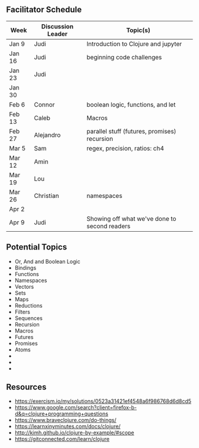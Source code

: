 ## Facilitator Schedule

| Week   | Discussion Leader | Topic(s)                                      |
| ------ | ----------------- | --------------------------------------------- |
| Jan 9  | Judi              | Introduction to Clojure and jupyter           |
| Jan 16 | Judi              | beginning code challenges                     |
| Jan 23 | Judi              |                                               |
| Jan 30 |                   |                                               |
| Feb 6  | Connor            | boolean logic, functions, and let             |
| Feb 13 | Caleb             | Macros                                        |
| Feb 27 | Alejandro         | parallel stuff (futures, promises) recursion  |
| Mar 5  | Sam               | regex, precision, ratios: ch4                 |
| Mar 12 | Amin              |                                               |
| Mar 19 | Lou               |                                               |
| Mar 26 | Christian         | namespaces                                    |
| Apr 2  |                   |                                               |
| Apr 9  | Judi              | Showing off what we've done to second readers |

## Potential Topics

- Or, And and Boolean Logic
- Bindings
- Functions
- Namespaces
- Vectors
- Sets
- Maps
- Reductions
- Filters
- Sequences
- Recursion
- Macros
- Futures
- Promises
- Atoms
-
-
-







## Resources

- https://exercism.io/my/solutions/0523a31421ef4548a6f986768d6d8cd5
- https://www.google.com/search?client=firefox-b-d&q=clojure+programming+questions
- https://www.braveclojure.com/do-things/
- https://learnxinyminutes.com/docs/clojure/
- http://kimh.github.io/clojure-by-example/#scope
- https://gitconnected.com/learn/clojure